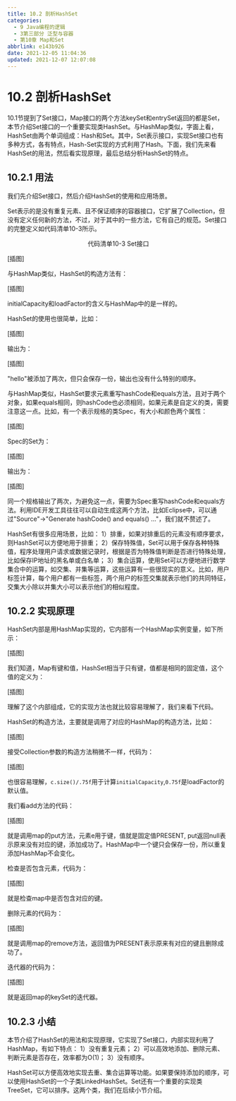 ```yaml
---
title: 10.2 剖析HashSet
categories:
  - 9 Java编程的逻辑
  - 3第三部分 泛型与容器
  - 第10章 Map和Set
abbrlink: e143b926
date: 2021-12-05 11:04:36
updated: 2021-12-07 12:07:08
---
```

# 10.2 剖析HashSet
10.1节提到了Set接口，Map接口的两个方法keySet和entrySet返回的都是Set，本节介绍Set接口的一个重要实现类HashSet。与HashMap类似，字面上看，HashSet由两个单词组成：Hash和Set。其中，Set表示接口，实现Set接口也有多种方式，各有特点，Hash-Set实现的方式利用了Hash。下面，我们先来看HashSet的用法，然后看实现原理，最后总结分析HashSet的特点。

## 10.2.1 用法
我们先介绍Set接口，然后介绍HashSet的使用和应用场景。

Set表示的是没有重复元素、且不保证顺序的容器接口，它扩展了Collection，但没有定义任何新的方法，不过，对于其中的一些方法，它有自己的规范。Set接口的完整定义如代码清单10-3所示。

<center>代码清单10-3 Set接口</center>

[插图]

与HashMap类似，HashSet的构造方法有：

[插图]

initialCapacity和loadFactor的含义与HashMap中的是一样的。

HashSet的使用也很简单，比如：

[插图]

输出为：

[插图]

"hello"被添加了两次，但只会保存一份，输出也没有什么特别的顺序。

与HashMap类似，HashSet要求元素重写hashCode和equals方法，且对于两个对象，如果equals相同，则hashCode也必须相同，如果元素是自定义的类，需要注意这一点。比如，有一个表示规格的类Spec，有大小和颜色两个属性：

[插图]

Spec的Set为：

[插图]

输出为：

[插图]

同一个规格输出了两次，为避免这一点，需要为Spec重写hashCode和equals方法。利用IDE开发工具往往可以自动生成这两个方法，比如Eclipse中，可以通过"Source"->"Generate hashCode() and equals() ..."，我们就不赘述了。

HashSet有很多应用场景，比如：
1）排重，如果对排重后的元素没有顺序要求，则HashSet可以方便地用于排重；
2）保存特殊值，Set可以用于保存各种特殊值，程序处理用户请求或数据记录时，根据是否为特殊值判断是否进行特殊处理，比如保存IP地址的黑名单或白名单；
3）集合运算，使用Set可以方便地进行数学集合中的运算，如交集、并集等运算，这些运算有一些很现实的意义。比如，用户标签计算，每个用户都有一些标签，两个用户的标签交集就表示他们的共同特征，交集大小除以并集大小可以表示他们的相似程度。

## 10.2.2 实现原理
HashSet内部是用HashMap实现的，它内部有一个HashMap实例变量，如下所示：

[插图]

我们知道，Map有键和值，HashSet相当于只有键，值都是相同的固定值，这个值的定义为：

[插图]

理解了这个内部组成，它的实现方法也就比较容易理解了，我们来看下代码。

HashSet的构造方法，主要就是调用了对应的HashMap的构造方法，比如：

[插图]

接受Collection参数的构造方法稍微不一样，代码为：

[插图]

也很容易理解，`c.size()/.75f`用于计算`initialCapacity`,`0.75f`是loadFactor的默认值。

我们看add方法的代码：

[插图]

就是调用map的put方法，元素e用于键，值就是固定值PRESENT, put返回null表示原来没有对应的键，添加成功了。HashMap中一个键只会保存一份，所以重复添加HashMap不会变化。

检查是否包含元素，代码为：

[插图]

就是检查map中是否包含对应的键。

删除元素的代码为：

[插图]

就是调用map的remove方法，返回值为PRESENT表示原来有对应的键且删除成功了。

迭代器的代码为：

[插图]

就是返回map的keySet的迭代器。

## 10.2.3 小结
本节介绍了HashSet的用法和实现原理，它实现了Set接口，内部实现利用了HashMap，有如下特点：
1）没有重复元素；
2）可以高效地添加、删除元素、判断元素是否存在，效率都为O(1)；
3）没有顺序。

HashSet可以方便高效地实现去重、集合运算等功能。如果要保持添加的顺序，可以使用HashSet的一个子类LinkedHashSet。Set还有一个重要的实现类TreeSet，它可以排序。这两个类，我们在后续小节介绍。
